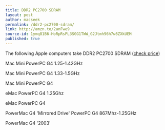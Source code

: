 ```yaml
---
title: DDR2 PC2700 SDRAM
layout: post
author: macseek
permalink: /ddr2-pc2700-sdram/
link: http://amzn.to/2anFwe9
source-id: 1ymq81B6-HoRpRsPL3SGG1TWW_G2Jtmh96h7w8ZXkUEM
published: true
---
```

The following Apple computers take DDR2 PC2700 SDRAM ([check price](http://amzn.to/2anEoHi))

Mac Mini 	PowerPC G4	1.25-1.42GHz

Mac Mini	PowerPC G4	1.33-1.5GHz

Mac Mini	PowerPC G4

eMac	PowerPC G4	1.25Ghz

eMac	PowerPC G4

PowerMac G4 'Mirrored Drive'	PowerPC G4	867Mhz-1.25GHz

PowerMac G4 '2003'

